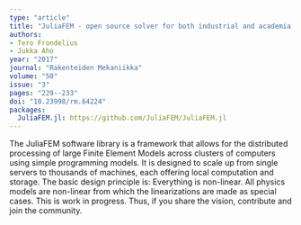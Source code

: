 ```yaml
---
type: "article"
title: "JuliaFEM - open source solver for both industrial and academia usage"
authors:
- Tero Frondelius
- Jukka Aho
year: "2017"
journal: "Rakenteiden Mekaniikka"
volume: "50"
issue: "3"
pages: "229--233"
doi: "10.23998/rm.64224"
packages:
  JuliaFEM.jl: https://github.com/JuliaFEM/JuliaFEM.jl
---
```

The JuliaFEM software library is a framework that allows for the distributed processing of large Finite Element Models across clusters of computers using simple programming models. It is designed to scale up from single servers to thousands of machines, each offering local computation and storage. The basic design principle is: Everything is non-linear. All physics models are non-linear from which the linearizations are made as special cases. This is work in progress. Thus, if you share the vision, contribute and join the community. 
